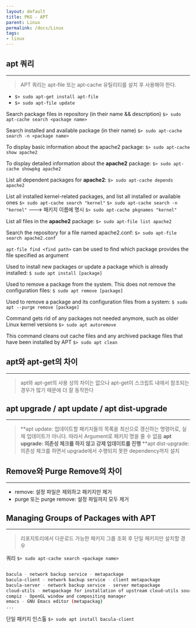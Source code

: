```yaml
---
layout: default
title: PKG - APT
parent: Linux
permalink: /docs/Linux
tags:
- linux
---
```


## apt 쿼리
---
> APT 쿼리는 apt-file 또는 apt-cache 유틸리티를 설치 후 사용해야 한다.
- `$> sudo apt-get install apt-file`
- `$> sudo apt-file update`

Search package files in repository (in their name && description)
`$> sudo apt-cache search <package name>`

Search installed and available package (in their name)
`$> sudo apt-cache search -n <package name>`

To display basic information about the apache2 package:
`$> sudo apt-cache show apache2`

To display detailed information about the **apache2** package:
`$> sudo apt-cache showpkg apache2`

List all dependent packages for **apache2**:
`$> sudo apt-cache depends apache2`

List all installed kernel-related packages, and list all installed or available ones
`$> sudo apt-cache search "kernel"`
`$> sudo apt-cache search -n "kernel"` ---> 패키지 이름에 명시
`$> sudo apt-cache pkgnames "kernel"`

List all files in the **apache2** package:
`$> sudo apt-file list apache2`

Search the repository for a file named apache2.conf:
`$> sudo apt-file search apache2.conf`

`apt-file find <find path>` can be used to find which package provides the file specified as argument

Used to install new packages or update a package which is already installed: 
`$ sudo apt install [package]`

Used to remove a package from the system. This does not remove the configuration files: 
`$ sudo apt remove [package]`

Used to remove a package and its configuration files from a system: 
`$ sudo apt --purge remove [package] `

Command gets rid of any packages not needed anymore, such as older Linux kernel versions
`$> sudo apt autoremove`

This command cleans out cache files and any archived package files that have been installed by APT
`$> sudo apt clean`

## apt와 apt-get의 차이
---
> apt와 apt-get의 사용 상의 차이는 없으나 apt-get이 스크립트 내에서 참조되는 경우가 많기 때문에 더 잘 동작한다

## apt upgrade / apt update / apt dist-upgrade
---
> **apt update: 업데이트할 패키지들의 목록을 최신으로 갱신하는 명령어로, 실제 업데이트가 아니다. 따라서 Argument로 패키지 명을 줄 수 없음
> **apt upgrade: 의존성 체크를 하지 않고 강제 업데이트를 진행**
> **apt dist-upgrade: 의존성 체크를 하면서 upgrade에서 수행되지 못한 dependency까지 설치

## Remove와 Purge Remove의 차이
---
- remove: 설정 파일은 제외하고 패키지만 제거
- purge 또는 purge remove: 설정 파일까지 모두 제거


## Managing Groups of Packages with APT
---
> 리포지토리에서 다운로드 가능한 패키지 그룹 조회 후 단일 패키지만 설치할 경우

쿼리
`$> sudo apt-cache search <package name>`
```bash

bacula - network backup service - metapackage
bacula-client - network backup service - client metapackage
bacula-server - network backup service - server metapackage
cloud-utils - metapackage for installation of upstream cloud-utils source
compiz - OpenGL window and compositing manager
emacs - GNU Emacs editor (metapackag)
...

```

단일 패키지 인스톨
`$> sudo apt install bacula-client`
